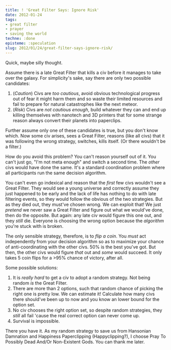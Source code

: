```yaml
---
title: ! 'Great Filter Says: Ignore Risk'
date: 2012-01-24
tags:
- great filter
- prayer
- saving the world
techne: :done
episteme: :speculation
slug: 2012/01/24/great-filter-says-ignore-risk/
---
```


Quick, maybe silly thought.

Assume there is a late Great Filter that kills a civ before it manages to take over the galaxy. For simplicity's sake, say there are only two possible candidates:

1. (*Caution*) Civs are *too cautious*, avoid obvious technological progress out of fear it might harm them and so waste their limited resources and fail to prepare for natural catastrophes like the next meteor.
2. (*Risk*) Civs are *not cautious enough*, build whatever they can and end up killing themselves with nanotech and 3D printers that for some strange reason always convert their planets into paperclips.

Further assume only one of these candidates is true, but you don't know which. Now some civ arises, sees a Great Filter, reasons (like all civs) that it was following the wrong strategy, switches, kills itself. (Or there wouldn't be a filter.) 

How do you avoid this problem? You can't reason yourself out of it. You can't just go, "I'm not meta enough" and switch a second time. The *other* civs would have done the same. It's a standard coordination problem where all participants run the same decision algorithm.

You can't even go indexical and reason that the *first* few civs wouldn't see a Great Filter. They would see a young universe and correctly assume they just happened to be early and the lack of life has nothing to do with late filtering events, so they would follow the obvious of the two strategies. But as they died out, they must've chosen wrong. We can exploit that! We just *pretend* we never saw a Great Filter and figure out what we would've done, then do the opposite. But again: any late civ would figure this one out, and they *still* die. Everyone is choosing the wrong option because the *algorithm* you're stuck with is broken.

The only sensible strategy, therefore, is to *flip a coin*. You *must* act independently from your decision algorithm so as to maximize your chance of anti-coordinating with the other civs. 50% is the best you've got. But then, the other civs would figure *that* out and *some* would succeed. It only takes 5 coin flips for a >95% chance of victory, after all. 

Some possible solutions: 

1. It is *really hard* to get a civ to adopt a random strategy. Not being random *is* the Great Filter.
2. There are more than 2 options, such that random chance of picking the right one is pretty low. We can estimate it! Calculate how many civs there should've been up to now and you know an lower bound for the option set.
3. No civ chooses the right option set, so despite random strategies, they *still* all fail 'cause the real correct option can never come up.
4. Survival is impossible.

There you have it. As my random strategy to save us from Hansonian Damnation and Happiness Paperclipping (Happyclipping?), I choose Pray To Possibly Dead And/Or Non-Existent Gods. You can thank me later.
